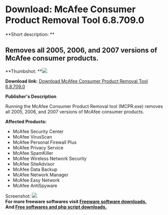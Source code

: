 # Download: McAfee Consumer Product Removal Tool 6.8.709.0

**Short description: **

## Removes all 2005, 2006, and 2007 versions of McAfee consumer products.

  
**Thumbshot: **![](http://www.freewarefiles.com/screenshot/mcafeecleanup_md.gif)   
  
**Download link:** [Download McAfee Consumer Product Removal Tool 6.8.709.0](http://freesoftwares.boysofts.com/McAfee-Consumer-Product-Removal-Tool_program_26738.html)  
  

**Publisher's Description**  
  

Running the McAfee Consumer Product Removal tool (MCPR.exe) removes all 2005,
2006, and 2007 versions of McAfee consumer products.

**Affected Products:**

  * McAfee Security Center 
  * McAfee VirusScan 
  * McAfee Personal Firewall Plus 
  * McAfee Privacy Service 
  * McAfee SpamKiller 
  * McAfee Wireless Network Security 
  * McAfee SiteAdvisor 
  * McAfee Data Backup 
  * McAfee Network Manager 
  * McAfee Easy Network 
  * McAfee AntiSpyware 

  
  
Screenshot: ![](http://www.freewarefiles.com/screenshot/mcafeecleanup.gif)  
**For more freeware softwares visit [Freeware software downloads.](http://freesoftwares.boysofts.com/)**   
**And [Free softwares and php script downloads.](http://www.boysofts.com/)**

